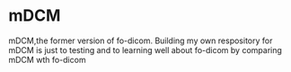 # mDCM
mDCM,the former version of fo-dicom. Building my own respository for mDCM is just to testing and to learning well about fo-dicom by comparing mDCM wth fo-dicom
